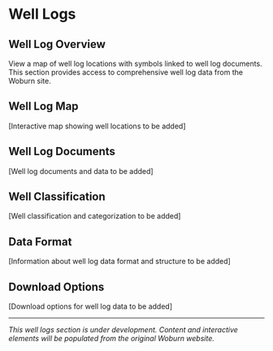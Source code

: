 # Well Logs

## Well Log Overview

View a map of well log locations with symbols linked to well log documents. This section provides access to comprehensive well log data from the Woburn site.

## Well Log Map

[Interactive map showing well locations to be added]

## Well Log Documents

[Well log documents and data to be added]

## Well Classification

[Well classification and categorization to be added]

## Data Format

[Information about well log data format and structure to be added]

## Download Options

[Download options for well log data to be added]

---

*This well logs section is under development. Content and interactive elements will be populated from the original Woburn website.* 
